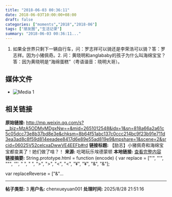 ```yaml
---
title: "2018-06-03 00:36:11"
date: 2018-06-03T10:00:00+08:00
draft: false
categories: ["moments","2018","2018-06"]
tags: ["朋友圈","生活记录"]
summary: "2018-06-03 00:36:11..."
---
```


1. 如果全世界只剩下一辆自行车，问：罗志祥可以骑还是李荣浩可以骑？答：罗志祥。因为小猪佩奇。2. 问：黄晓明和anglababy的孩子为什么叫海绵宝宝？答：因为黄晓明是“海绵蛋糕”（粤语谐音：晓明大哥）。

## 媒体文件

- ![Media 1](/Moments/photos/2018-06-03/201806030036110.jpg)

## 相关链接

**原始链接:** http://mp.weixin.qq.com/s?__biz=MzA5ODMyMDgxNw==&mid=2651012548&idx=1&sn=818a66a2a61c5c05dcc73e8b37bd8e3e&chksm=8b64f51abc137c0ccc214bc9f23b91e711d3ea3ad8c8f59d814eeadee8417d6e89e55ad819e9&mpshare=1&scene=2&srcid=06025V52celcxaDwwVE4EEFb#rd
**链接标题:** 【励志】小猪佩奇和海绵宝宝都变美了！她们做了啥？！
**来源:** 吃喝玩乐埃德蒙顿
**本地链接:** [查看完整内容](/link_content/2018/06/2018-06-03/link_content/)
**链接摘要:** String.prototype.html = function (encode) {
  var replace = ["&#39;", "'", "&quot;", '"', "&nbsp;", " ", "&gt;", ">", "&lt;", "<", "&yen;", "¥", "&amp;", "&"];
 
 
 
 
 
  
  var replaceReverse = ["&"...

---

**帖子类型:** 3
**用户名:** chenxueyuan001
**处理时间:** 2025/8/28 21:51:16